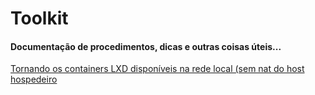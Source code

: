 # Toolkit
#### Documentação de procedimentos, dicas e outras coisas úteis... 

[Tornando os containers LXD disponíveis na rede local (sem nat do host hospedeiro](MACVLAN_LXD.md)
